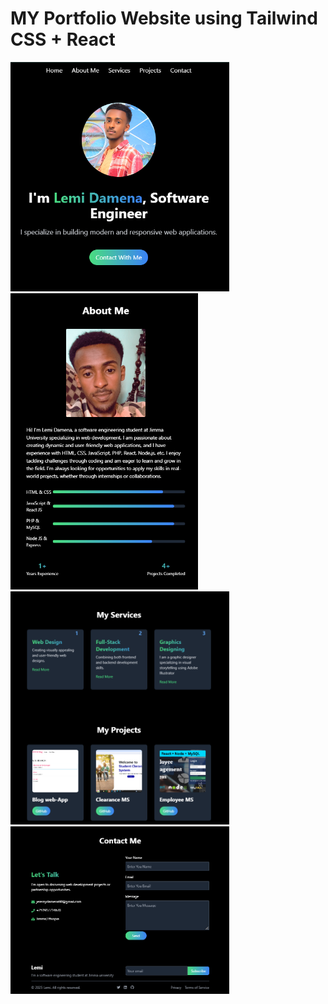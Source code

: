 # MY Portfolio Website using Tailwind CSS + React
<a href="https://github.com/JERMIDA/my-portfolio">  
  <img src="https://github.com/JERMIDA/my-portfolio/blob/main/home-page.png" alt="Image 1" width="350"/>  
</a>  
<a href="https://github.com/JERMIDA/my-portfolio">  
  <img src="https://github.com/JERMIDA/my-portfolio/blob/main/about-page.png" alt="Image 2" width="300"/>  
</a>  
<a href="https://github.com/JERMIDA/my-portfolio">  
  <img src="https://github.com/JERMIDA/my-portfolio/blob/main/servProj.png" alt="Image 3" width="350"/>  
</a>  
<a href="https://github.com/JERMIDA/my-portfolio">  
  <img src="https://github.com/JERMIDA/my-portfolio/blob/main/contact.png" alt="Image 4" width="350"/>  
</a>
